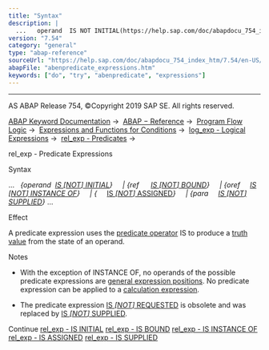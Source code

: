```yaml
---
title: "Syntax"
description: |
  ...   operand  IS NOT INITIAL(https://help.sap.com/doc/abapdocu_754_index_htm/7.54/en-US/abenlogexp_initial.htm)  ref      IS NOT BOUND(https://help.sap.com/doc/abapdocu_754_index_htm/7.54/en-US/abenlogexp_bound.htm)  oref     IS NOT INSTANCE OF(htt
version: "7.54"
category: "general"
type: "abap-reference"
sourceUrl: "https://help.sap.com/doc/abapdocu_754_index_htm/7.54/en-US/abenpredicate_expressions.htm"
abapFile: "abenpredicate_expressions.htm"
keywords: ["do", "try", "abenpredicate", "expressions"]
---
```


* * *

AS ABAP Release 754, ©Copyright 2019 SAP SE. All rights reserved.

[ABAP Keyword Documentation](https://help.sap.com/doc/abapdocu_754_index_htm/7.54/en-US/abenabap.htm) →  [ABAP − Reference](https://help.sap.com/doc/abapdocu_754_index_htm/7.54/en-US/abenabap_reference.htm) →  [Program Flow Logic](https://help.sap.com/doc/abapdocu_754_index_htm/7.54/en-US/abenabap_flow_logic.htm) →  [Expressions and Functions for Conditions](https://help.sap.com/doc/abapdocu_754_index_htm/7.54/en-US/abenlogical_expr_func.htm) →  [log\_exp - Logical Expressions](https://help.sap.com/doc/abapdocu_754_index_htm/7.54/en-US/abenlogexp.htm) →  [rel\_exp - Predicates](https://help.sap.com/doc/abapdocu_754_index_htm/7.54/en-US/abenpredicate.htm) → 

rel\_exp - Predicate Expressions

Syntax

...   *{*operand  [IS *\[*NOT*\]* INITIAL](https://help.sap.com/doc/abapdocu_754_index_htm/7.54/en-US/abenlogexp_initial.htm)*}*
    *|* *{*ref      [IS *\[*NOT*\]* BOUND](https://help.sap.com/doc/abapdocu_754_index_htm/7.54/en-US/abenlogexp_bound.htm)*}*
    *|* *{*oref     [IS *\[*NOT*\]* INSTANCE OF](https://help.sap.com/doc/abapdocu_754_index_htm/7.54/en-US/abenlogexp_instance_of.htm)*}*
    *|* *{*<fs>     [IS *\[*NOT*\]* ASSIGNED](https://help.sap.com/doc/abapdocu_754_index_htm/7.54/en-US/abenlogexp_assigned.htm)*}*
    *|* *{*para     [IS *\[*NOT*\]* SUPPLIED](https://help.sap.com/doc/abapdocu_754_index_htm/7.54/en-US/abenlogexp_supplied.htm)*}* ...

Effect

A predicate expression uses the [predicate operator](https://help.sap.com/doc/abapdocu_754_index_htm/7.54/en-US/abenpredicate_operator_glosry.htm "Glossary Entry") IS to produce a [truth value](https://help.sap.com/doc/abapdocu_754_index_htm/7.54/en-US/abenlogical_value_glosry.htm "Glossary Entry") from the state of an operand.

Notes

-   With the exception of INSTANCE OF, no operands of the possible predicate expressions are [general expression positions](https://help.sap.com/doc/abapdocu_754_index_htm/7.54/en-US/abengeneral_expr_position_glosry.htm "Glossary Entry"). No predicate expression can be applied to a [calculation expression](https://help.sap.com/doc/abapdocu_754_index_htm/7.54/en-US/abencalculation_expression_glosry.htm "Glossary Entry").

-   The predicate expression [IS *\[*NOT*\]* REQUESTED](https://help.sap.com/doc/abapdocu_754_index_htm/7.54/en-US/abenlogexp_requested.htm) is obsolete and was replaced by [IS *\[*NOT*\]* SUPPLIED](https://help.sap.com/doc/abapdocu_754_index_htm/7.54/en-US/abenlogexp_supplied.htm).

Continue
[rel\_exp - IS INITIAL](https://help.sap.com/doc/abapdocu_754_index_htm/7.54/en-US/abenlogexp_initial.htm)
[rel\_exp - IS BOUND](https://help.sap.com/doc/abapdocu_754_index_htm/7.54/en-US/abenlogexp_bound.htm)
[rel\_exp - IS INSTANCE OF](https://help.sap.com/doc/abapdocu_754_index_htm/7.54/en-US/abenlogexp_instance_of.htm)
[rel\_exp - IS ASSIGNED](https://help.sap.com/doc/abapdocu_754_index_htm/7.54/en-US/abenlogexp_assigned.htm)
[rel\_exp - IS SUPPLIED](https://help.sap.com/doc/abapdocu_754_index_htm/7.54/en-US/abenlogexp_supplied.htm)
